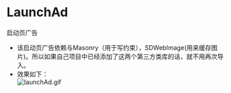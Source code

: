 # LaunchAd
启动页广告

* 该启动页广告依赖与Masonry（用于写约束），SDWebImage(用来缓存图片)。所以如果自己项目中已经添加了这两个第三方类库的话，就不用再次导入。
* 效果如下：       
![launchAd.gif](https://ooo.0o0.ooo/2015/11/20/564eb7ef26155.gif)